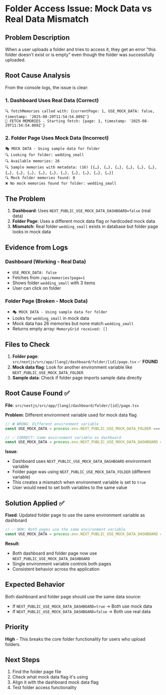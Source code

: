 # Folder Access Issue: Mock Data vs Real Data Mismatch

## Problem Description

When a user uploads a folder and tries to access it, they get an error "this folder doesn't exist or is empty" even though the folder was successfully uploaded.

## Root Cause Analysis

From the console logs, the issue is clear:

### 1. Dashboard Uses Real Data (Correct)
```
🔍 fetchMemories called with: {currentPage: 1, USE_MOCK_DATA: false, timestamp: '2025-08-29T11:54:54.809Z'}
🔄 FETCH MEMORIES - Starting fetch: {page: 1, timestamp: '2025-08-29T11:54:54.809Z'}
```

### 2. Folder Page Uses Mock Data (Incorrect)
```
🎭 MOCK DATA - Using sample data for folder
🔍 Looking for folder: wedding_small
🔍 Available memories: 26
🔍 Sample memories with metadata: (16) [{…}, {…}, {…}, {…}, {…}, {…}, {…}, {…}, {…}, {…}, {…}, {…}, {…}, {…}, {…}, {…}]
🔍 Mock folder memories found: 0
❌ No mock memories found for folder: wedding_small
```

## The Problem

1. **Dashboard**: Uses `NEXT_PUBLIC_USE_MOCK_DATA_DASHBOARD=false` (real data)
2. **Folder Page**: Uses a different mock data flag or hardcoded mock data
3. **Mismatch**: Real folder `wedding_small` exists in database but folder page looks in mock data

## Evidence from Logs

### Dashboard (Working - Real Data)
- `USE_MOCK_DATA: false`
- Fetches from `/api/memories?page=1`
- Shows folder `wedding_small` with 3 items
- User can click on folder

### Folder Page (Broken - Mock Data)
- `🎭 MOCK DATA - Using sample data for folder`
- Looks for `wedding_small` in mock data
- Mock data has 26 memories but none match `wedding_small`
- Returns empty array: `MemoryGrid received: []`

## Files to Check

1. **Folder page**: `src/nextjs/src/app/[lang]/dashboard/folder/[id]/page.tsx` ✅ **FOUND**
2. **Mock data flag**: Look for another environment variable like `NEXT_PUBLIC_USE_MOCK_DATA_FOLDER`
3. **Sample data**: Check if folder page imports sample data directly

## Root Cause Found ✅

**File**: `src/nextjs/src/app/[lang]/dashboard/folder/[id]/page.tsx`

**Problem**: Different environment variable used for mock data flag

```typescript
// ❌ WRONG: Different environment variable
const USE_MOCK_DATA = process.env.NEXT_PUBLIC_USE_MOCK_DATA_FOLDER === "true";

// ✅ CORRECT: Same environment variable as dashboard
const USE_MOCK_DATA = process.env.NEXT_PUBLIC_USE_MOCK_DATA_DASHBOARD === "true";
```

**Issue**: 
- Dashboard uses `NEXT_PUBLIC_USE_MOCK_DATA_DASHBOARD` environment variable
- Folder page was using `NEXT_PUBLIC_USE_MOCK_DATA_FOLDER` (different variable)
- This creates a mismatch when environment variable is set to `true`
- User would need to set both variables to the same value

## Solution Applied ✅

**Fixed**: Updated folder page to use the same environment variable as dashboard

```typescript
// ✅ NOW: Both pages use the same environment variable
const USE_MOCK_DATA = process.env.NEXT_PUBLIC_USE_MOCK_DATA_DASHBOARD === "true";
```

**Result**: 
- Both dashboard and folder page now use `NEXT_PUBLIC_USE_MOCK_DATA_DASHBOARD`
- Single environment variable controls both pages
- Consistent behavior across the application

## Expected Behavior

Both dashboard and folder page should use the same data source:
- If `NEXT_PUBLIC_USE_MOCK_DATA_DASHBOARD=true` → Both use mock data
- If `NEXT_PUBLIC_USE_MOCK_DATA_DASHBOARD=false` → Both use real data

## Priority

**High** - This breaks the core folder functionality for users who upload folders.

## Next Steps

1. Find the folder page file
2. Check what mock data flag it's using
3. Align it with the dashboard mock data flag
4. Test folder access functionality
